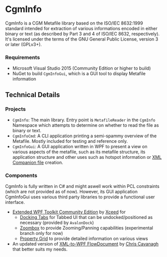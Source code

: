 # CgmInfo
CgmInfo is a CGM Metafile library based on the ISO/IEC 8632:1999 standard intended for extraction of various informations encoded in either binary or text (as described by Part 3 and 4 of ISO/IEC 8632, respectively). It's licensed under the terms of the GNU General Public License, version 3 or later (GPLv3+).

### Requirements
* Microsoft Visual Studio 2015 (Community Edition or higher to build)
* NuGet to build ```CgmInfoGui```, which is a GUI tool to display Metafile information

## Technical Details

### Projects
* ```CgmInfo```: The main library. Entry point is ```MetafileReader``` in the ```CgmInfo``` Namespace which attempts to determine on whether to read the file as binary or text.
* ```CgmInfoCmd```: A CLI application printing a semi-spammy overview of the Metafile. Mostly included for testing and reference only.
* ```CgmInfoGui```: A GUI application written in WPF to present a view on various aspects of the metafile, such as its metafile structure, its application structure and other uses such as hotspot information or [XML Companion file](http://www.w3.org/TR/webcgm20/WebCGM20-XCF.html) creation.

### Components
CgmInfo is fully written in C# and might aswell work within PCL constraints (which are not provided as of now). However, its GUI application CgmInfoGui uses various third party libraries to provide a functional user interface.
- [Extended WPF Toolkit Community Edition](http://wpftoolkit.codeplex.com/) by [Xceed](http://wpftoolkit.com/) for
  - [Docking Tabs](http://wpftoolkit.codeplex.com/wikipage?title=AvalonDock) for Tabbed UI that can be undocked/positioned as necessary (provided by ```AvalonDock```)
  - [Zoombox](http://wpftoolkit.codeplex.com/wikipage?title=Zoombox) to provide Zooming/Panning capabilities (experimental branch only for now)
  - [Property Grid](http://wpftoolkit.codeplex.com/wikipage?title=PropertyGrid) to provide detailed information on various views
- An updated version of [XML-to-WPF FlowDocument](http://xmlflowdocument.codeplex.com/) by [Chris Cavanagh](https://chriscavanagh.wordpress.com/2008/11/02/rendering-xml-as-a-flowdocument/) that better suits my needs.
